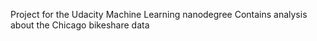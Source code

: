 Project for the Udacity Machine Learning nanodegree
Contains analysis about the Chicago bikeshare data
